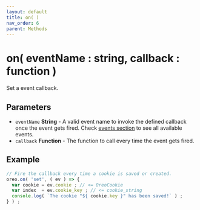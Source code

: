 ```yaml
---
layout: default
title: on( )
nav_order: 6
parent: Methods
---
```


# on( eventName : string, callback : function )
Set a event callback.

## Parameters
- `eventName` **String** - A valid event name to invoke the defined callback once the event gets fired. Check [events section](/events) to see all available events.
- `callback` **Function** - The function to call every time the event gets fired.

## Example
```js
// Fire the callback every time a cookie is saved or created.
oreo.on( 'set', ( ev ) => {
  var cookie = ev.cookie ; // <= OreoCookie
  var index  = ev.cookie_key ; // <= cookie_string
  console.log( `The cookie "${ cookie.key }" has been saved!` ) ;
} ) ;
```